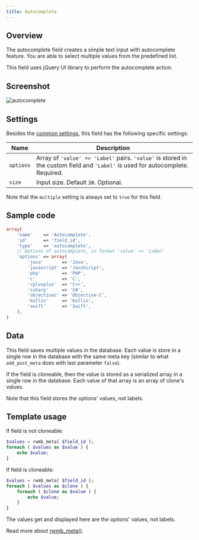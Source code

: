 ```yaml
---
title: Autocomplete
---
```


## Overview

The autocomplete field creates a simple text input with autocomplete feature. You are able to select multiple values from the predefined list.

This field uses jQuery UI library to perform the autocomplete action.

## Screenshot

![autocomplete](https://i.imgur.com/zvZI8qs.png)

## Settings

Besides the [common settings](/field-settings/), this field has the following specific settings:

Name | Description
--- | ---
`options` | Array of `'value' => 'Label'` pairs. `'value'` is stored in the custom field and `'Label'` is used for autocomplete. Required.
`size` | Input size. Default `30`. Optional.

Note that the `multiple` setting is always set to `true` for this field.

## Sample code

```php
array(
    'name'    => 'Autocomplete',
    'id'      => 'field_id',
    'type'    => 'autocomplete',
    // Options of autocomplete, in format 'value' => 'Label'
    'options' => array(
        'java'       => 'Java',
        'javascript' => 'JavaScript',
        'php'        => 'PHP',
        'c'          => 'C',
        'cplusplus'  => 'C++',
        'csharp'     => 'C#',
        'objectivec' => 'Objective-C',
        'kotlin'     => 'Kotlin',
        'swift'      => 'Swift',
    ),
)
```

## Data

This field saves multiple values in the database. Each value is store in a single row in the database with the same meta key (similar to what `add_post_meta` does with last parameter `false`).

If the field is cloneable, then the value is stored as a serialized array in a single row in the database. Each value of that array is an array of clone's values.

Note that this field stores the options' values, not labels.

## Template usage

If field is not cloneable:

```php
$values = rwmb_meta( $field_id );
foreach ( $values as $value ) {
    echo $value;
}
```

If field is cloneable:

```php
$values = rwmb_meta( $field_id );
foreach ( $values as $clone ) {
    foreach ( $clone as $value ) {
        echo $value;
    }
}
```

The values get and displayed here are the options' values, not labels.

Read more about [rwmb_meta()](/rwmb-meta/).